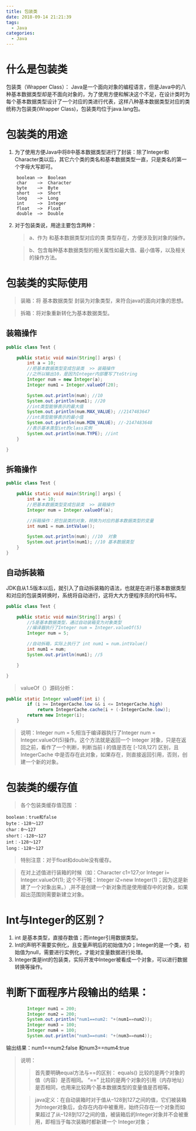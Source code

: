 ```yaml
---
title: 包装类
date: 2018-09-14 21:21:39
tags:
  - Java
categories:
  - Java
---
```


# 什么是包装类

包装类（Wrapper Class）： Java是一个面向对象的编程语言，但是Java中的八种基本数据类型却是不面向对象的，为了使用方便和解决这个不足，在设计类时为每个基本数据类型设计了一个对应的类进行代表，这样八种基本数据类型对应的类统称为包装类(Wrapper Class)，包装类均位于java.lang包。

# 包装类的用途

1. 为了使用方便Java中将8中基本数据类型进行了封装：除了Integer和Character类以后，其它六个类的类名和基本数据类型一直，只是类名的第一个字母大写即可。

```
    boolean —>  Boolean
    char    —>  Character
    byte    —>  Byte
    short   —>  Short
    long    —>  Long
    int     —>  Integer
    float   —>  Float
    double  —>  Double
```

2. 对于包装类说，用途主要包含两种：

   > a、作为 和基本数据类型对应的类 类型存在，方便涉及到对象的操作。

   > b、包含每种基本数据类型的相关属性如最大值、最小值等，以及相关的操作方法。


# 包装类的实际使用

> 装箱：将 基本数据类型 封装为对象类型，来符合java的面向对象的思想。

> 拆箱：将对象重新转化为基本数据类型。

## 装箱操作

```java
public class Test {

	public static void main(String[] args) {
		int a = 10;
		//把基本数据类型变成包装类  >> 装箱操作
		//之所以输出10，是因为Integer内部覆写了toString
		Integer num = new Integer(a);
		Integer num1 = Integer.valueOf(20);

		System.out.println(num); //10
		System.out.println(num1); //20
		//int类型能够表示的最大值
		System.out.println(num.MAX_VALUE); //2147483647
		//int类型能够表示的最小值
		System.out.println(num.MIN_VALUE); //-2147483648
		//表示基本类型int的class实例
		System.out.println(num.TYPE); //int
	}

}
```

## 拆箱操作

```java
public class Test {

	public static void main(String[] args) {
		int a = 10;
		//把基本数据类型变成包装类  >> 装箱操作
		Integer num = Integer.valueOf(a);

		//拆箱操作：把包装类的对象，转换为对应的基本数据类型的变量
		int num1 = num.intValue();

		System.out.println(num); //10  对象
		System.out.println(num1); //10 基本数据类型		
	}
}
```

## 自动拆装箱

JDK自从1.5版本以后，就引入了自动拆装箱的语法，也就是在进行基本数据类型和对应的包装类转换时，系统将自动进行，这将大大方便程序员的代码书写。

```java
public class Test {

	public static void main(String[] args) {
		//5是基本数据类型，通过自动装箱变为对象类型
		//编译器执行了Integer num = Integer.valueOf(5)
		Integer num = 5;

		//自动拆箱，实际上执行了 int num1 = num.intValue()
		int num1 = num;
		System.out.println(num1); //5

	}

}
```

> valueOf（）源码分析：

```java
public static Integer valueOf(int i) {
        if (i >= IntegerCache.low && i <= IntegerCache.high)
            return IntegerCache.cache[i + (-IntegerCache.low)];
        return new Integer(i);
    }
```

> 说明：Integer num = 5;相当于编译器执行了Integer num = Integer.valueOf(5)操作。这个方法就是返回一个 Integer 对象，只是在返回之前，看作了一个判断，判断当前 i 的值是否在 [-128,127] 区别，且 IntegerCache 中是否存在此对象，如果存在，则直接返回引用，否则，创建一个新的对象。

# 包装类的缓存值

> 各个包装类缓存值范围 ：

```
boolean：true和false
byte：-128～127
char：0～127
short：-128～127
int：-128～127
long：-128～127
```

> 特别注意：对于float和double没有缓存。

>在对上述值进行装箱的时候（如：Character c1=127;or Integer i= Integer.valueOf(1); 这个不行哦：Integer i2=new Integer(1)；因为这是新建了一个对象出来。）,并不是创建一个新对象而是使用缓存中的对象，如果超出范围则需要新建立对象。

# Int与Integer的区别？

1. int 是基本类型，直接存数值；而integer引用数据类型。
2. Int的声明不需要实例化，且变量声明后的初始值为0；Integer的是一个类，初始值为null，需要进行实例化，才能对变量数据进行处理。
3. Integer类是int的包装类，实际开发中Integer被看成一个对象，可以进行数据转换等操作。

# 判断下面程序片段输出的结果：

```java
        Integer num1 = 200;   
        Integer num2 = 200;           
        System.out.println("num1==num2: "+(num1==num2));                    
        Integer num3 = 100;   
        Integer num4 = 100;   
        System.out.println("num3==num4: "+(num3==num4));
```

输出结果：num1==num2:false 和num3==num4:true

>说明：
>
>>首先要明确equal方法与==的区别：
equals() 比较的是两个对象的值（内容）是否相同。
“==” 比较的是两个对象的引用（内存地址）是否相同，也用来比较两个基本数据类型的变量值是否相等。
>
>>java定义：在自动装箱时对于值从–128到127之间的值，它们被装箱为Integer对象后，会存在内存中被重用，始终只存在一个对象而如果超过了从–128到127之间的值，被装箱后的Integer对象并不会被重用，即相当于每次装箱时都新建一个 Integer对象；
